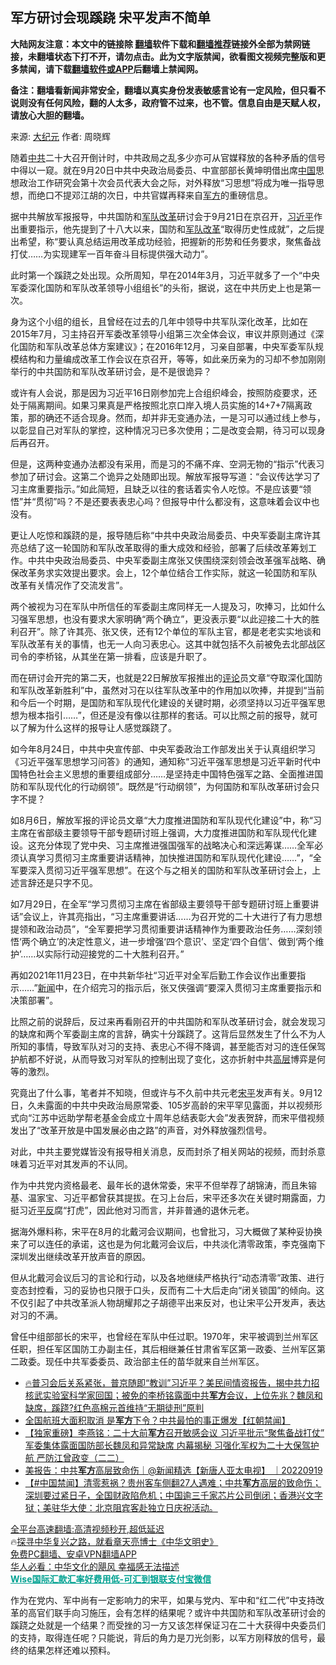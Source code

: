  <!-- 面包屑导航 --> <h2>军方研讨会现蹊跷 宋平发声不简单</h2> <p class="notice"><b>大陆网友注意：本文中的链接除 <a href="https://github.com/bannedbook/fanqiang" >翻墙</a>软件下载和<a href="https://github.com/killgcd/justmysocks/blob/master/README.md">翻墙推荐</a>链接外全部为禁网链接，未翻墙状态下打不开，请勿点击。此为文字版禁闻，欲看图文视频完整版和更多禁闻，请下载<a href="https://github.com/bannedbook/fanqiang">翻墙软件或APP</a>后翻墙上禁闻网。</p><p>备注：翻墙看新闻非常安全，翻墙以真实身份发表敏感言论有一定风险，但只看不说则没有任何风险，翻的人太多，政府管不过来，也不管。信息自由是天赋人权，请放心大胆的翻墙。</b></p>  <div class="entry"> <p>来源:&nbsp;<span class='wp_keywordlink_affiliate'><a href="http://www.epochtimes.com/" title="大纪元" target="_blank">大纪元</a></span>                            作者:&nbsp;周晓辉                                                 </p> <p>随着<a href="https://www.bannedbook.org/bnews/tag/%e4%b8%ad%e5%85%b1/" class="st_tag internal_tag" rel="tag" title="标签 中共 下的日志">中共</a>二十大召开倒计时，中共政局之乱多少亦可从官媒释放的各种矛盾的信号中得以一窥。就在9月20日中共中央政治局委员、中宣部部长黄坤明借出席<span class='wp_keywordlink_affiliate'><a href="https://www.bannedbook.org/" title="中国" target="_blank">中国</a></span>思想政治工作研究会第十次会员代表大会之际，对外释放“习思想”将成为唯一指导思想，而绝口不提邓江胡的次日，中共官媒再释来自<a href="https://www.bannedbook.org/bnews/tag/%E5%86%9B%E6%96%B9/" class="st_tag internal_tag" rel="tag" title="标签 军方 下的日志">军方</a>的重磅信息。</p> <p>据中共解放军报报导，中共国防和<a href="https://www.bannedbook.org/bnews/tag/%e5%86%9b%e9%98%9f%e6%94%b9%e9%9d%a9/" class="st_tag internal_tag" rel="tag" title="标签 军队改革 下的日志">军队改革</a>研讨会于9月21日在京召开，<a href="https://www.bannedbook.org/bnews/tag/%e4%b9%a0%e8%bf%91%e5%b9%b3/" class="st_tag internal_tag" rel="tag" title="标签 习近平 下的日志">习近平</a>作出重要指示，他先提到了十八大以来，国防和<a href="https://www.bannedbook.org/bnews/tag/%E5%86%9B%E9%98%9F/" class="st_tag internal_tag" rel="tag" title="标签 军队 下的日志">军队</a><a href="https://www.bannedbook.org/bnews/tag/%e6%94%b9%e9%9d%a9/" class="st_tag internal_tag" rel="tag" title="标签 改革 下的日志">改革</a>“取得历史性成就”，之后提出希望，称“要认真总结运用改革成功经验，把握新的形势和任务要求，聚焦备战打仗……为实现建军一百年奋斗目标提供强大动力”。</p> <p>此时第一个蹊跷之处出现。众所周知，早在2014年3月，习近平就多了一个“中央军委深化国防和军队改革领导小组组长”的头衔，据说，这在中共历史上也是第一次。</p> <p>身为这个小组的组长，且曾经在过去的几年中领导中共军队深化改革，比如在2015年7月，习主持召开军委改革领导小组第三次全体会议，审议并原则通过《深化国防和军队改革总体方案建议》；在2016年12月，习亲自部署，中央军委军队规模结构和力量编成改革工作会议在京召开，等等，如此亲历亲为的习却不参加刚刚举行的中共国防和军队改革研讨会，是不是很诡异？</p>  <p>或许有人会说，那是因为习近平16日刚参加完上合组织峰会，按照防疫要求，还处于隔离期间。如果习果真是严格按照北京口岸入境人员实施的14+7+7隔离政策，那的确还不适合现身。然而，却并非无变通办法，一是习可以通过线上参与，以彰显自己对军队的掌控，这种情况习已多次使用；二是改变会期，待习可以现身后再召开。</p> <p>但是，这两种变通办法都没有采用，而是习的不痛不痒、空洞无物的“指示”代表习参加了研讨会。这第二个诡异之处随即出现。解放军报导写道：“会议传达学习了习主席重要指示。”如此简短，且缺乏以往的套话着实令人吃惊。不是应该要“领悟”并“贯彻”吗？不是还要表表忠心吗？但报导中什么都没有，这意味着会议中也没有。</p> <p>更让人吃惊和蹊跷的是，报导随后称“中共中央政治局委员、中央军委副主席许其亮总结了这一轮国防和军队改革取得的重大成效和经验，部署了后续改革筹划工作。中共中央政治局委员、中央军委副主席张又侠围绕深刻领会改革强军战略、确保改革务求实效提出要求。会上，12个单位结合工作实际，就这一轮国防和军队改革有关情况作了交流发言”。</p> <p>两个被视为习在军队中所信任的军委副主席同样无一人提及习，吹捧习，比如什么习强军思想，也没有要求大家明确“两个确立”，更没表示要“以此迎接二十大的胜利召开”。除了许其亮、张又侠，还有12个单位的军队主官，都是老老实实地谈和军队改革有关的事情，也无一人向习表忠心。这其中就包括不久前被免去北部战区司令的李桥铭，从其坐在第一排看，应该是升职了。</p> <p>而在研讨会开完的第二天，也就是22日解放军报推出的<span class='wp_keywordlink_affiliate'><a href="https://www.bannedbook.org/bnews/comments/" title="新闻评论" target="_blank">评论</a></span>员文章“夺取深化国防和军队改革新胜利”中，虽然对习在以往军队改革中的作用加以吹捧，并提到“当前和今后一个时期，是国防和军队现代化建设的关键时期，必须坚持以习近平强军思想为根本指引……”，但还是没有像以往那样的套话。可以比照之前的报导，就可以了解为什么这样的报导让人感觉蹊跷了。</p>  <p>如今年8月24日，中共中央宣传部、中央军委政治工作部发出关于认真组织学习《习近平强军思想学习问答》的通知，通知称“习近平强军思想是习近平新时代中国特色社会主义思想的重要组成部分……是坚持走中国特色强军之路、全面推进国防和军队现代化的行动纲领”。既然是“行动纲领”，为何国防和军队改革研讨会只字不提？</p> <p>如8月6日，解放军报的评论员文章“大力度推进国防和军队现代化建设”中，称“习主席在省部级主要领导干部专题研讨班上强调，大力度推进国防和军队现代化建设。这充分体现了党中央、习主席推进强国强军的战略决心和深远筹谋……全军必须认真学习贯彻习主席重要讲话精神，加快推进国防和军队现代化建设……”，“全军要深入贯彻习近平强军思想”。在这个与之相关的国防和军队改革研讨会上，上述言辞还是只字不见。</p> <p>如7月29日，在全军“学习贯彻习主席在省部级主要领导干部专题研讨班上重要讲话”会议上，许其亮指出，“习主席重要讲话……为召开党的二十大进行了有力思想提领和政治动员”，“全军要把学习贯彻重要讲话精神作为重要政治任务……深刻领悟‘两个确立’的决定性意义，进一步增强‘四个意识’、坚定‘四个自信’、做到‘两个维护’……以实际行动迎接党的二十大胜利召开。”</p> <p>再如2021年11月23日，在中共新华社“习近平对全军后勤工作会议作出重要指示……”<span class='wp_keywordlink_affiliate'><a href="https://www.bannedbook.org/" title="新闻">新闻</a></span>中，在介绍完习的指示后，张又侠强调“要深入贯彻习主席重要指示和决策部署”。</p> <p>比照之前的说辞后，反过来再看刚召开的中共国防和军队改革研讨会，就会发现习的缺席和两个军委副主席的言辞，确实十分蹊跷了。这背后显然发生了什么不为人所知的事情，导致军队对习的支持、表忠心不得不降调，甚至能否对习的连任保驾护航都不好说，从而导致习对军队的控制出现了变化，这亦折射中共<span class='wp_keywordlink_affiliate'><a href="https://www.bannedbook.org/bnews/ccpdope/" title="中共高层内幕" target="_blank">高层</a></span>博弈是何等的激烈。</p>  <p>究竟出了什么事，笔者并不知晓，但或许与不久前中共元老<a href="https://www.bannedbook.org/bnews/tag/%e5%ae%8b%e5%b9%b3/" class="st_tag internal_tag" rel="tag" title="标签 宋平 下的日志">宋平</a>发声有关。9月12日，久未露面的中共中央政治局原常委、105岁高龄的宋平罕见露面，并以视频形式向“江苏中远助学帮老基金会成立十周年总结表彰大会”发表贺辞，而宋平借视频发出了“改革开放是中国发展必由之路”的声音，对外释放强烈信号。</p> <p>对此，中共主要党媒皆没有报导相关消息，反而封杀了相关网站的视频，而封杀意味着习近平对其发声的不认同。</p> <p>作为中共党内资格最老、最年长的退休常委，宋平不但举荐了胡锦涛，而且朱镕基、温家宝、习近平都曾获其提拔。在习上台后，宋平还多次在关键时期露面，力挺习近<span class='wp_keywordlink'><a href="https://www.bannedbook.org/forum11/topic332.html" title="禁片：平反的把戏" target="_blank">平反</a></span>腐“打虎”，因此他对习而言，并非普通的退休元老。</p> <p>据海外爆料称，宋平在8月的北戴河会议期间，也曾批习，习大概做了某种妥协换来了可以连任的承诺，这也是为何北戴河会议后，中共淡化清零政策，李克强南下深圳发出继续改革开放声音的原因。</p> <p>但从北戴河会议后习的言论和行动，以及各地继续严格执行“动态清零”政策、进行变态封控看，习的妥协也只限于口头，反而有二十大后走向“闭关锁国”的倾向。这不仅引起了中共改革派人物胡耀邦之子胡德平出来反对，也让宋平公开发声，表达对习的不满。</p>  <p>曾任中组部部长的宋平，也曾经在军队中任过职。1970年，宋平被调到兰州军区任职，担任军区国防工办副主任，其后相继兼任甘肃省军区第一政委、兰州军区第二政委。现任中共军委委员、政治部主任的苗华就来自兰州军区。</p> <div id="taboola-mid-1"></div>  <ul class='op-related-articles' title='相关阅读'> <li><a href='https://www.bannedbook.org/bnews/bannedvideo/20220923/1788251.html' target='_blank'>🔥普习会后关系紧张，普京随即“教训”习近平？美民间情资报告，揭中共力招核武实验室科学家回国；被免的李桥铭露面中共<b>军方</b>会议，上位先兆？魏凤和缺席，蹊跷?红色高棉元首维持“无期徒刑”原判</a></li> <li><a href='https://www.bannedbook.org/bnews/bannedvideo/20220923/1788124.html' target='_blank'>全国航班大面积取消 是<b>军方</b>下令？中共最怕的事正爆发【红朝禁闻】</a></li> <li><a href='https://www.bannedbook.org/bnews/comments/20220921/1787571.html' target='_blank'>【独家重磅】李燕铭：二十大前<b>军方</b>召开敏感会议 习近平批示“聚焦备战打仗” 军委集体露面国防部长魏凤和异常缺席 内幕揭秘 习强化军权为二十大保驾护航 严防江曾政变（二二）</a></li> <li><a href='https://www.bannedbook.org/bnews/bannedvideo/20220919/1786411.html' target='_blank'>美报告：中共<b>军方</b>高层致命伤｜@新闻精选【新唐人亚太电视】 ｜20220919</a></li> <li><a href='https://www.bannedbook.org/bnews/bannedvideo/20220919/1786276.html' target='_blank'>【#中国禁闻】清零惹祸？贵州客车侧翻27人遇难；中共<b>军方</b>高层的致命伤；深圳要过紧日子，全国财政陷危机；中国逾三千家芯片公司倒闭；香港兴文字狱；美驻华大使：北京阻宾客赴独立日庆祝活动。</a></li> </ul> <p class="texttj"> <a href="https://github.com/bannedbook/fanqiang/wiki/V2ray%E6%9C%BA%E5%9C%BA" target="_blank">全平台高速翻墙:高清视频秒开,超低延迟</a><br/> 🔥<a href="https://www.bannedbook.org/bnews/comments/20220808/1768773.html" target="_blank">探寻中华复兴之路，就看章天亮博士《中华文明史》</a><br/> <a href="https://github.com/bannedbook/fanqiang/wiki/%E7%A6%81%E9%97%BB%E7%BD%91%E5%AE%89%E5%8D%93%E7%BF%BB%E5%A2%99%E6%96%B0%E9%97%BBAPP" target="_blank">免费PC翻墙、安卓VPN翻墙APP</a><br/> <a href="https://www.bannedbook.org/bnews/comments/20220220/1694796.html" target="_blank">华人必看：中华文化的飓风 幸福感无法描述</a><br/> <b onclick="window.open('https://wise.prf.hn/click/camref:1011lqFCW/creativeref:1011l61212')" style="cursor:pointer;color:#00A191;text-decoration:underline;font-weight: bold;">Wise国际汇款汇率好费用低-可汇到银联支付宝微信</b> </p><p>作为在党内、军中尚有一定影响力的宋平，如果与党内、军中和“红二代”中支持改革的高官们联手向习施压，会有怎样的结果呢？或许中共国防和军队改革研讨会的蹊跷之处就是一个结果？而受挫的习一方又该怎样保证习在二十大获得中央委员们的支持，取得连任呢？只能说，背后的角力是刀光剑影，以军方刚释放的信号，最终的结果怎样还难以预料。</p><a name='sharetosocial'></a>  <div style="margin-bottom:5px;padding-bottom:5px;clear:both"> <div id="archive-pix-1" class="banner-ads"> <!-- AuctionX Display platform tag START --> <div id="27602x728x90x621x_ADSLOT1" clicktrack="%%CLICK_URL_ESC%%"></div>  <!-- AuctionX Display platform tag END --> </div> <div id="archive-pix-2" class="banner-ads"> <!-- AuctionX Display platform tag START --> <div id="27556x300x250x621x_ADSLOT1" clicktrack="%%CLICK_URL_ESC%%" style="margin:0 auto;text-align:center"></div>  <!-- AuctionX Display platform tag END --> </div> </div>  <div id="archive-pix-1" class="banner-ads"> <!-- AuctionX Display platform tag START --> <div id="27603x728x90x621x_ADSLOT1" clicktrack="%%CLICK_URL_ESC%%"></div>  <!-- AuctionX Display platform tag END --> </div> </div><!--END ENTRY--> 